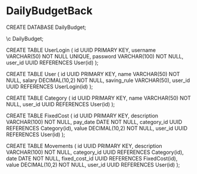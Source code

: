 # DailyBudgetBack


CREATE DATABASE DailyBudget;

\c DailyBudget;

CREATE TABLE UserLogin (
  id UUID PRIMARY KEY,
  username VARCHAR(50) NOT NULL UNIQUE,
  password VARCHAR(100) NOT NULL,
  user_id UUID REFERENCES User(id)
);

CREATE TABLE User (
  id UUID PRIMARY KEY,
  name VARCHAR(50) NOT NULL,
  salary DECIMAL(10,2) NOT NULL,
  saving_rule VARCHAR(50),
  user_id UUID REFERENCES UserLogin(id)
);

CREATE TABLE Category (
  id UUID PRIMARY KEY,
  name VARCHAR(50) NOT NULL,
  user_id UUID REFERENCES User(id)
);

CREATE TABLE FixedCost (
  id UUID PRIMARY KEY,
  description VARCHAR(100) NOT NULL,
  pay_date DATE NOT NULL,
  category_id UUID REFERENCES Category(id),
  value DECIMAL(10,2) NOT NULL,
  user_id UUID REFERENCES User(id)
);

CREATE TABLE Movements (
  id UUID PRIMARY KEY,
  description VARCHAR(100) NOT NULL,
  category_id UUID REFERENCES Category(id),
  date DATE NOT NULL,
  fixed_cost_id UUID REFERENCES FixedCost(id),
  value DECIMAL(10,2) NOT NULL,
  user_id UUID REFERENCES User(id)
);
